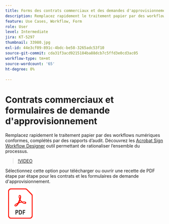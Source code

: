 ```yaml
---
title: Forms des contrats commerciaux et des demandes d'approvisionnement
description: Remplacez rapidement le traitement papier par des workflows numériques conformes, complétés par des rapports d’audit
feature: Use Cases, Workflow, Form
role: User
level: Intermediate
jira: KT-5297
thumbnail: 33980.jpg
exl-id: 44e3cf09-891c-4bdc-be58-3265adc53f10
source-git-commit: cda31f3acd9215184ba88dcb7c5ffd3e0cd3ac05
workflow-type: tm+mt
source-wordcount: '65'
ht-degree: 0%

---
```


# Contrats commerciaux et formulaires de demande d&#39;approvisionnement

Remplacez rapidement le traitement papier par des workflows numériques conformes, complétés par des rapports d’audit. Découvrez les [Acrobat Sign Workflow Designer](../admin/building-a-custom-workflow.md) outil permettant de rationaliser l’ensemble du processus.

>[!VIDEO](https://video.tv.adobe.com/v/33980?quality=12&learn=on&hidetitle=true)

Sélectionnez cette option pour télécharger ou ouvrir une recette de PDF étape par étape pour les contrats et les formulaires de demande d&#39;approvisionnement.

[![Télécharger la recette du PDF](../assets/acrobat_PDF_96.png)](../assets/adobe-sign_set_up_a_workflow_use_case.pdf)
